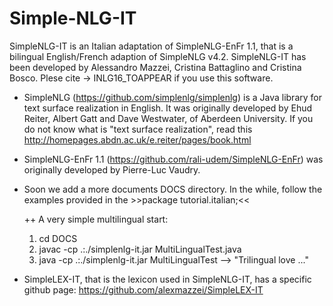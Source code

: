 # Simple-NLG-IT

  SimpleNLG-IT is an Italian adaptation of SimpleNLG-EnFr 1.1, that is
  a bilingual English/French adaption of SimpleNLG v4.2. SimpleNLG-IT
  has been developed by Alessandro Mazzei, Cristina Battaglino and
  Cristina Bosco. Plese cite -> INLG16_TOAPPEAR if you use this
  software.

+ SimpleNLG (https://github.com/simplenlg/simplenlg) is a Java library
  for text surface realization in English. It was originally developed
  by Ehud Reiter, Albert Gatt and Dave Westwater, of Aberdeen
  University. If you do not know what is "text surface realization",
  read this http://homepages.abdn.ac.uk/e.reiter/pages/book.html

+ SimpleNLG-EnFr 1.1 (https://github.com/rali-udem/SimpleNLG-EnFr) was
  originally developed by Pierre-Luc Vaudry.

+ Soon we add a more documents DOCS directory. In the while, follow
  the examples provided in the >>package tutorial.italian;<<

  ++ A very simple multilingual start:
  1. cd DOCS
  2. javac -cp .:./simplenlg-it.jar MultiLingualTest.java
  3. java -cp .:./simplenlg-it.jar MultiLingualTest --> "Trilingual love ..."

+ SimpleLEX-IT, that is the lexicon used in SimpleNLG-IT, has a
  specific github page: https://github.com/alexmazzei/SimpleLEX-IT
